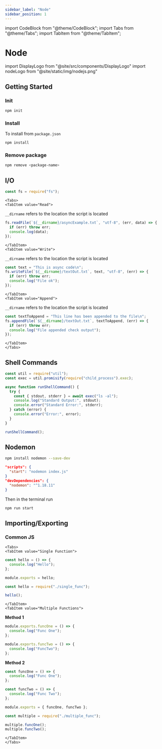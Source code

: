```yaml
---
sidebar_label: "Node"
sidebar_position: 1
---
```


import CodeBlock from "@theme/CodeBlock";
import Tabs from "@theme/Tabs";
import TabItem from "@theme/TabItem";

# Node

import DisplayLogo from "@site/src/components/DisplayLogo"
import nodeLogo from "@site/static/img/nodejs.png"

<DisplayLogo logo={nodeLogo}/>

## Getting Started

### Init

```bash
npm init
```

### Install

To install from `package.json`

```bash
npm install
```

### Remove package

```bash
npm remove <package-name>
```

## I/O

```javascript
const fs = require("fs");
```

```mdx-code-block
<Tabs>
<TabItem value="Read">
```

`__dirname` refers to the location the script is located

```js
fs.readFile(`${__dirname}/asyncExample.txt`, "utf-8", (err, data) => {
  if (err) throw err;
  console.log(data);
});
```

```mdx-code-block
</TabItem>
<TabItem value="Write">
```

`__dirname` refers to the location the script is located

```js
const text = "This is async code\n";
fs.writeFile(`${__dirname}/textOut.txt`, text, "utf-8", (err) => {
  if (err) throw err;
  console.log("File ok");
});
```

```mdx-code-block
</TabItem>
<TabItem value="Append">
```

`__dirname` refers to the location the script is located

```js
const textToAppend = "This line has been appended to the file\n";
fs.appendFile(`${__dirname}/textOut.txt`, textToAppend, (err) => {
  if (err) throw err;
  console.log("File appended check output");
});
```

```mdx-code-block
</TabItem>
</Tabs>
```

## Shell Commands

```javascript
const util = require("util");
const exec = util.promisify(require("child_process").exec);

async function runShellCommand() {
  try {
    const { stdout, stderr } = await exec("ls -al");
    console.log("Standard Output:", stdout);
    console.error("Standard Error:", stderr);
  } catch (error) {
    console.error("Error:", error);
  }
}

runShellCommand();
```

## Nodemon

```bash
npm install nodemon --save-dev
```

```json title="package.json"
"scripts": {
  "start": "nodemon index.js"
}
"devDependencies": {
  "nodemon": "^1.18.11"
}
```

Then in the terminal run

```bash
npm run start
```

## Importing/Exporting

### Common JS

```mdx-code-block
<Tabs>
<TabItem value="Single Function">
```

```js title="single_func.js"
const hello = () => {
  console.log("Hello");
};

module.exports = hello;
```

```js title="app.js"
const hello = require("./single_func");

hello();
```

```mdx-code-block
</TabItem>
<TabItem value="Multiple Functions">
```

**Method 1**

```js title="multiple.js"
module.exports.funcOne = () => {
  console.log("Func One");
};

module.exports.funcTwo = () => {
  console.log("FuncTwo");
};
```

**Method 2**

```js
const funcOne = () => {
  console.log("Func One");
};

const funcTwo = () => {
  console.log("Func Two");
};

module.exports = { funcOne, funcTwo };
```

```javascript
const multiple = require("./multiple_func");

multiple.funcOne();
multiple.funcTwo();
```

```mdx-code-block
</TabItem>
</Tabs>
```
